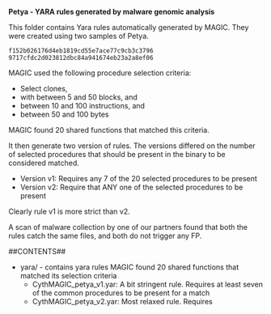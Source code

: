 **Petya - YARA rules generated by malware genomic analysis**

This folder contains Yara rules automatically generated by MAGIC. They were created using two samples of Petya.

    f152b026176d4eb1819cd55e7ace77c9cb3c3796
    9717cfdc2d023812dbc84a941674eb23a2a8ef06


MAGIC used the following procedure selection criteria:

   - Select clones,
   - with between 5 and 50 blocks, and
   - between 10 and 100 instructions, and
   - between 50 and 100 bytes

MAGIC found 20 shared functions that matched this criteria.

It then generate two version of rules. The versions differed on the number of selected procedures that should be present in the binary to be considered matched.

   - Version v1: Requires any 7 of the 20 selected procedures to be present
   - Version v2: Require that ANY one of the selected procedures to be present

Clearly rule v1 is more strict than v2.

A scan of malware collection by one of our partners found that both the rules catch the same files, and both do not trigger any FP.

##CONTENTS##

* yara/ - contains yara rules
   MAGIC found 20 shared functions that matched its selection criteria
   - CythMAGIC_petya_v1.yar: A bit stringent rule. Requires at least seven of the common procedures to be present for a match
   - CythMAGIC_petya_v2.yar: Most relaxed rule. Requires 

